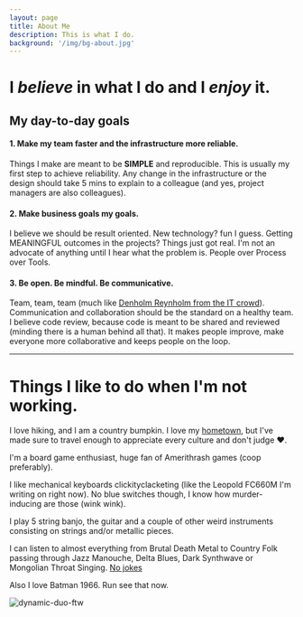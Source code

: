 ```yaml
---
layout: page
title: About Me
description: This is what I do.
background: '/img/bg-about.jpg'
---
```


# I *believe* in what I do and I *enjoy* it.

## My day-to-day goals

 #### 1. Make my team faster and the infrastructure more reliable.

Things I make are meant to be **SIMPLE** and reproducible. This is usually my first step to achieve reliability. Any change in the infrastructure or the design should take 5 mins to explain to a colleague (and yes, project managers are also colleagues).
 
 #### 2. Make business goals my goals.

I believe we should be result oriented. New technology? fun I guess. Getting MEANINGFUL outcomes in the projects? Things just got real. 
I'm not an advocate of anything until I hear what the problem is. People over Process over Tools.

 #### 3. Be open. Be mindful. Be communicative.

Team, team, team (much like [Denholm Reynholm from the IT crowd](https://youtu.be/pGFGD5pj03M?t=57)). Communication and collaboration should be the standard on a healthy team. I believe code review, because code is meant to be shared and reviewed (minding there is a human behind all that). It makes people improve, make everyone more collaborative and keeps people on the loop.


------

 
# Things I like to do when I'm not working. 


I love hiking, and I am a country bumpkin. I love my [hometown](https://en.wikipedia.org/wiki/Sanabria_(comarca)), but I've made sure to travel enough to appreciate every culture and don't judge ❤.

I'm a board game enthusiast, huge fan of Amerithrash games (coop preferably).

I like mechanical keyboards clickityclacketing (like the Leopold FC660M I'm writing on right now). No blue switches though, I know how murder-inducing are those (wink wink).

I play 5 string banjo, the guitar and a couple of other weird instruments consisting on strings and/or metallic pieces.

I can listen to almost everything from Brutal Death Metal to Country Folk passing through Jazz Manouche, Delta Blues, Dark Synthwave or Mongolian Throat Singing. [No jokes](https://www.last.fm/es/user/estifjarris/listening-report/year)

Also I love Batman 1966. Run see that now.

![dynamic-duo-ftw](https://media.giphy.com/media/qVID3J8fLrlZK/giphy.gif)